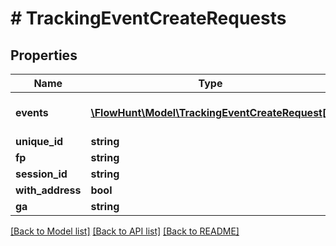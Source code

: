# # TrackingEventCreateRequests

## Properties

Name | Type | Description | Notes
------------ | ------------- | ------------- | -------------
**events** | [**\FlowHunt\Model\TrackingEventCreateRequest[]**](TrackingEventCreateRequest.md) | The list of events to be created |
**unique_id** | **string** |  | [optional]
**fp** | **string** |  | [optional]
**session_id** | **string** |  | [optional]
**with_address** | **bool** |  | [optional]
**ga** | **string** |  | [optional]

[[Back to Model list]](../../README.md#models) [[Back to API list]](../../README.md#endpoints) [[Back to README]](../../README.md)
